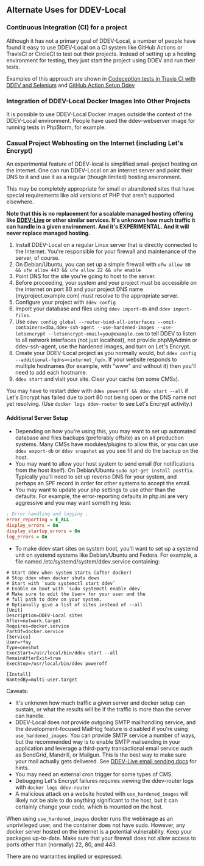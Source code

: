 ## Alternate Uses for DDEV-Local

### Continuous Integration (CI) for a project

Although it has not a primary goal of DDEV-Local, a number of people have found it easy to use DDEV-Local on a CI system like GitHub Actions or TravisCI or CircleCI to test out their projects. Instead of setting up a hosting environment for testing, they just start the project using DDEV and run their tests.

Examples of this approach are shown in [Codeception tests in Travis CI with DDEV and Selenium](https://dev.to/tomasnorre/codeception-tests-in-travis-ci-with-ddev-and-selenium-1607) and [GitHub Action Setup Ddev](https://github.com/jonaseberle/github-action-setup-ddev)

### Integration of DDEV-Local Docker Images Into Other Projects

It is possible to use DDEV-Local Docker images outside the context of the DDEV-Local environment. People have used the ddev-webserver image for running tests in PhpStorm, for example.

### Casual Project Webhosting on the Internet (including Let's Encrypt)

An experimental feature of DDEV-local is simplified small-project hosting on the internet. One can run DDEV-Local on an internet server and point their DNS to it and use it as a regular (though limited) hosting environment.

This may be completely appropriate for small or abandoned sites that have special requirements like old versions of PHP that aren't supported elsewhere.

**Note that this is no replacement for a scalable managed hosting offering like [DDEV-Live](https://www.ddev.com/ddev-live/) or other similar services. It's unknown how much traffic it can handle in a given environment. And it's EXPERIMENTAL. And it will never replace managed hosting.**

1. Install DDEV-Local on a regular Linux server that is directly connected to the Internet. You're responsible for your firewall and maintenance of the server, of course.  
2. On Debian/Ubuntu, you can set up a simple firewall with `ufw allow 80 && ufw allow 443 && ufw allow 22 && ufw enable`
3. Point DNS for the site you're going to host to the server.
4. Before proceeding, your system and your project must be accessible on the internet on port 80 and your project DNS name (myproject.example.com) must resolve to the appropriate server.
5. Configure your project with `ddev config`
6. Import your database and files using `ddev import-db` and `ddev import-files`.
7. Use `ddev config global --router-bind-all-interfaces --omit-containers=dba,ddev-ssh-agent --use-hardened-images --use-letsencrypt --letsencrypt-email=you@example.com` to tell DDEV to listen to all network interfaces (not just localhost), not provide phpMyAdmin or ddev-ssh-agent, use the hardened images, and turn on Let's Encrypt.
8. Create your DDEV-Local project as you normally would, but `ddev config --additional-fqdns=<internet_fqdn`. If your website responds to multiple hostnames (for example, with "www" and without it) then you'll need to add each hostname.
9. `ddev start` and visit your site. Clear your cache (on some CMSs).

You may have to restart ddev with `ddev poweroff && ddev start --all` if Let's Encrypt has failed due to port 80 not being open or the DNS name not yet resolving. (Use `docker logs ddev-router` to see Let's Encrypt activity.)

#### Additional Server Setup

* Depending on how you're using this, you may want to set up automated database and files backups (preferably offsite) as on all production systems. Many CMSs have modules/plugins to allow this, or you can use `ddev export-db` or `ddev snapshot` as you see fit and do the backup on the host.
* You may want to allow your host system to send email (for notifications from the host itself). On Debian/Ubuntu `sudo apt-get install postfix`. Typically you'll need to set up reverse DNS for your system, and perhaps an SPF record in order for other systems to accept the email.
* You may want to update your php settings to use other than the defaults. For example, the error-reporting defaults in php.ini are very aggressive and you may want something less:

```ini
; Error handling and logging ;
error_reporting = E_ALL
display_errors = On
display_startup_errors = On
log_errors = On
```

* To make ddev start sites on system boot, you'll want to set up a systemd unit on systemd systems like Debian/Ubuntu and Fedora. For example, a file named /etc/systemd/system/ddev.service containing:

```
# Start ddev when system starts (after docker)
# Stop ddev when docker shuts down
# Start with `sudo systemctl start ddev`
# Enable on boot with `sudo systemctl enable ddev`
# Make sure to edit the User= for your user and the
# full path to ddev on your system.
# Optionally give a list of sites instead of --all
[Unit]
Description=DDEV-Local sites
After=network.target
Requires=docker.service
PartOf=docker.service
[Service]
User=rfay
Type=oneshot
ExecStart=/usr/local/bin/ddev start --all
RemainAfterExit=true
ExecStop=/usr/local/bin/ddev poweroff

[Install]
WantedBy=multi-user.target
```

Caveats:

* It's unknown how much traffic a given server and docker setup can sustain, or what the results will be if the traffic is more than the server can handle.
* DDEV-Local does not provide outgoing SMTP mailhandling service, and the development-focused MailHog feature is disabled if you're using `use_hardened_images`. You can provide SMTP service a number of ways, but the recommended way is to enable SMTP mailsending in your application and leverage a third-party transactional email service such as SendGrid, Mandrill, or Mailgun. This is the best way to make sure your mail actually gets delivered. See [DDEV-Live email sending docs](https://docs.ddev.com/services/#email) for hints.
* You may need an external cron trigger for some types of CMS.
* Debugging Let's Encrypt failures requires viewing the ddev-router logs with `docker logs ddev-router`
* A malicious attack on a website hosted with `use_hardened_images` will likely not be able to do anything significant to the host, but it can certainly change your code, which is mounted on the host.

When using `use_hardened_images` docker runs the webimage as an unprivileged user, and the container does not have sudo. However, any docker server hosted on the internet is a potential vulnerability. Keep your packages up-to-date. Make sure that your firewall does not allow access to ports other than (normally) 22, 80, and 443.

There are no warranties implied or expressed.
